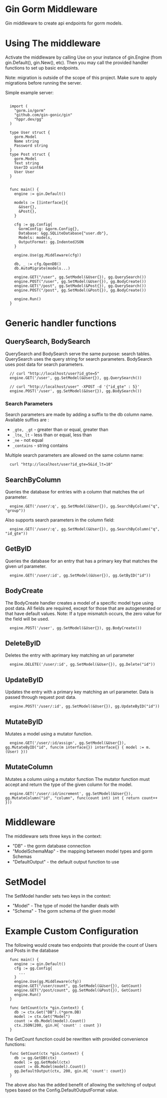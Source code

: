 # Gin Gorm Middleware

Gin middleware to create api endpoints for gorm models.

# Using The middleware

Activate the middleware by calling Use on your instance of gin.Engine (from gin.Default(), gin.New(), etc).
Then you may call the provided handler functions to set up basic endpoints.

Note: migration is outside of the scope of this project. Make sure to apply migrations before running the server.

Simple example server:

```

  import (
    "gorm.io/gorm"
    "github.com/gin-gonic/gin"
    "hppr.dev/gg"
  )

  type User struct {
    gorm.Model
    Name string
    Password string
  }
  type Post struct {
    gorm.Model
    Text string
    UserID uint64
    User User
  }


  func main() {
    engine := gin.Default()

    models := []interface{}{
      &User{},
      &Post{},
    }

    cfg := gg.Config{
      GormConfig: &gorm.Config{},
      Database: &gg.SQLiteDatabase{"user.db"},
      Models: models,
      OutputFormat: gg.IndentedJSON
    }

    engine.Use(gg.Middleware(cfg))

    db, _ := cfg.OpenDB()
    db.AutoMigrate(models...)

    engine.GET("/user", gg.SetModel(&User{}), gg.QuerySearch())
    engine.POST("/user", gg.SetModel(&User{}), gg.BodyCreate())
    engine.GET("/post", gg.SetModel(&Post{}), gg.QuerySearch())
    engine.POST("/post", gg.SetModel(&Post{}), gg.BodyCreate())

    engine.Run()
  }
```

# Generic handler functions

## QuerySearch, BodySearch

QuerySearch and BodySearch serve the same purpose: search tables.
QuerySearch uses the query string for search parameters.
BodySearch uses post data for search parameters.

```
  // curl "http://localhost/user?id_gte=5"
  engine.GET('/user', gg.SetModel(&User{}), gg.QuerySearch())

  // curl "http://localhost/user" -XPOST -d '{"id_gte" : 5}'
  engine.POST('/user', gg.SetModel(&User{}), gg.BodySearch())
```

### Search Parameters

Search parameters are made by adding a suffix to the db column name.
Available suffixs are :
* `_gte, _gt` - greater than or equal, greater than
* `_lte`,`_lt` - less than or equal, less than
* `_ne` - not equal
* `_contains` - string contains

Multiple search parameters are allowed on the same column name:

```
  curl "http://localhost/user?id_gte=5&id_lt=10"
```

## SearchByColumn

Queries the database for entries with a column that matches the url parameter.

```
  engine.GET('/user/:q', gg.SetModel(&User{}), gg.SearchByColumn("q", "group"))
```

Also supports search parameters in the column field:

```
  engine.GET('/user/:q', gg.SetModel(&User{}), gg.SearchByColumn("q", "id_gte"))
```

## GetByID

Queries the database for an entry that has a primary key that matches the given url parameter.

```
  engine.GET('/user/:id', gg.SetModel(&User{}), gg.GetByID("id"))
```

## BodyCreate

The BodyCreate handler creates a model of a specific model type using post data.
All fields are required, except for those that are autogenerated or that have default values.
Note: If a type mismatch occurs, the zero value for the field will be used.

```
  engine.POST('/user', gg.SetModel(&User{}), gg.BodyCreate())
```

## DeleteByID

Deletes the entry with aprimary key matching an url parameter

```
  engine.DELETE('/user/:id', gg.SetModel(&User{}), gg.Delete("id"))
```

## UpdateByID

Updates the entry with a primary key matching an url parameter.
Data is passed through request post data.

```
  engine.POST('/user/:id', gg.SetModel(&User{}), gg.UpdateByID("id"))
```

## MutateByID

Mutates a model using a mutator function.


```
  engine.GET('/user/:id/assign', gg.SetModel(&User{}), gg.MutateByID("id", func(m interface{}) interface{} { model := m.(User) })) 
```

## MutateColumn

Mutates a column using a mutator function
The mutator function must accept and return the type of the given column for the model.

```
  engine.GET('/user/:id/increment', gg.SetModel(&User{}), gg.MutateColumn("id", "column", func(count int) int { return count++ })) 
```

# Middleware

The middleware sets three keys in the context:

* "DB" - the gorm database connection
* "ModelSchemaMap" - the mapping between model types and gorm Schemas
* "DefaultOutput" - the default output function to use

# SetModel

The SetModel handler sets two keys in the context:

* "Model" - The type of model the handler deals with
* "Schema" - The gorm schema of the given model

# Example Custom Configuration

The following would create two endpoints that provide the count of Users and Posts in the database

```
  func main() {
    engine := gin.Default()
    cfg := gg.Config{
      ...
    }
    engine.Use(gg.Middleware(cfg))
    engine.GET("/user/count", gg.SetModel(&User{}), GetCount)
    engine.GET("/post/count", gg.SetModel(&Post{}), GetCount)
    engine.Run()
  }

  func GetCount(ctx *gin.Context) {
    db := ctx.Get("DB").(*gorm.DB)
    model := ctx.Get("Model")
    count := db.Model(model).Count()
    ctx.JSON(200, gin.H{ 'count' : count })
  }
```

The GetCount function could be rewritten with provided convenience functions:

```
  func GetCount(ctx *gin.Context) {
    db := gg.GetDB(ctx)
    model := gg.GetModel(ctx)
    count := db.Model(model).Count()
    gg.DefaultOutput(ctx, 200, gin.H{ 'count': count})
  }
```

The above also has the added benefit of allowing the switching of output types based on the Config.DefaultOutputFormat value.


